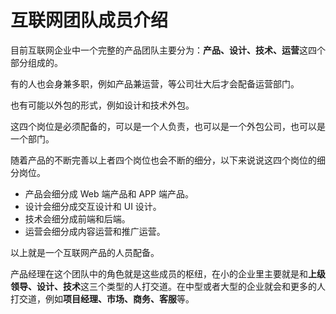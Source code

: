 # 互联网团队成员介绍

目前互联网企业中一个完整的产品团队主要分为：**产品、设计、技术、运营**这四个部分组成的。

有的人也会身兼多职，例如产品兼运营，等公司壮大后才会配备运营部门。

也有可能以外包的形式，例如设计和技术外包。

这四个岗位是必须配备的，可以是一个人负责，也可以是一个外包公司，也可以是一个部门。

随着产品的不断完善以上者四个岗位也会不断的细分，以下来说说这四个岗位的细分岗位。

- 产品会细分成 Web 端产品和 APP 端产品。
- 设计会细分成交互设计和 UI 设计。
- 技术会细分成前端和后端。
- 运营会细分成内容运营和推广运营。

以上就是一个互联网产品的人员配备。

产品经理在这个团队中的角色就是这些成员的枢纽，在小的企业里主要就是和**上级领导、设计、技术**这三个类型的人打交道。在中型或者大型的企业就会和更多的人打交道，例如**项目经理、市场、商务、客服**等。

